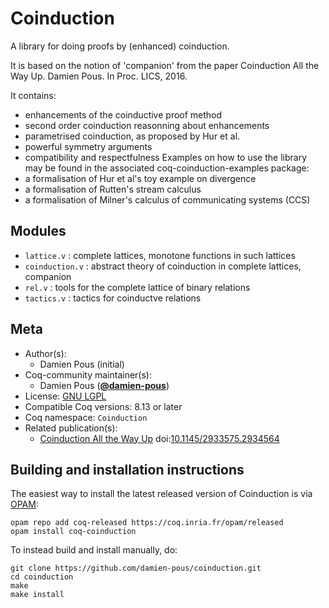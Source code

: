 # Coinduction

A library for doing proofs by (enhanced) coinduction.

It is based on the notion of 'companion' from the paper
Coinduction All the Way Up. Damien Pous. In Proc. LICS, 2016.

It contains:
 - enhancements of the coinductive proof method
 - second order coinduction reasonning about enhancements
 - parametrised coinduction, as proposed by Hur et al.
 - powerful symmetry arguments
 - compatibility and respectfulness
Examples on how to use the library may be found in the associated coq-coinduction-examples package: 
 - a formalisation of Hur et al's toy example on divergence 
 - a formalisation of Rutten's stream calculus
 - a formalisation of Milner's calculus of communicating systems (CCS)
 
## Modules
 + `lattice.v`     : complete lattices, monotone functions in such lattices
 + `coinduction.v` : abstract theory of coinduction in complete lattices, companion
 + `rel.v`         : tools for the complete lattice of binary relations
 + `tactics.v`     : tactics for coinductve relations

## Meta

- Author(s):
  - Damien Pous (initial)
- Coq-community maintainer(s):
  - Damien Pous ([**@damien-pous**](https://github.com/damien-pous))
- License: [GNU LGPL](LICENSE)
- Compatible Coq versions: 8.13 or later
- Coq namespace: `Coinduction`
- Related publication(s):
  - [Coinduction All the Way Up](https://hal.archives-ouvertes.fr/hal-01259622) doi:[10.1145/2933575.2934564](http://dx.doi.org/10.1145/2933575.2934564)

## Building and installation instructions

The easiest way to install the latest released version of Coinduction
is via [OPAM](https://opam.ocaml.org/doc/Install.html):

```shell
opam repo add coq-released https://coq.inria.fr/opam/released
opam install coq-coinduction
```

To instead build and install manually, do:

``` shell
git clone https://github.com/damien-pous/coinduction.git
cd coinduction
make
make install
```
